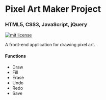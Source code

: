 # Pixel Art Maker Project

### HTML5, CSS3, JavaScript, jQuery

<a href="https://opensource.org/licenses/MIT"><img src="https://img.shields.io/badge/mit-license-brightgreen.svg" alt="mit license"></a>

A front-end application for drawing pixel art.

#### Functions
* Draw
* Fill
* Erase
* Undo
* Redo
* Save
